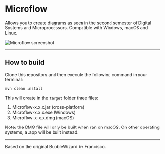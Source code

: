 # Microflow

Allows you to create diagrams as seen in the second semester of Digital Systems and Microprocessors.
Compatible with Windows, macOS and Linux.

![Microflow screenshot](https://i.imgur.com/fqgZhHb.png)

---

## How to build

Clone this repository and then execute the following command in your terminal:
```
mvn clean install
```

This will create in the `target` folder three files:
1. Microflow-x.x.x.jar (cross-platform)
2. Microflow-x.x.x.exe (Windows)
3. Microflow-x-x.x.dmg (macOS)

Note: the DMG file will only be built when ran on macOS. On other operating systems, a .app will be built instead.

---

Based on the original BubbleWizard by Francisco.
